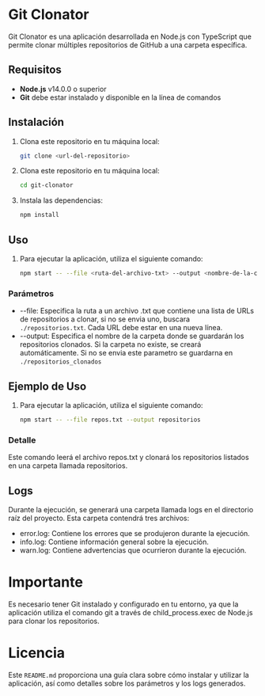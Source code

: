 # Git Clonator

Git Clonator es una aplicación desarrollada en Node.js con TypeScript que permite clonar múltiples repositorios de GitHub a una carpeta específica.

## Requisitos

-   **Node.js** v14.0.0 o superior
-   **Git** debe estar instalado y disponible en la línea de comandos

## Instalación

1. Clona este repositorio en tu máquina local:

    ```bash
    git clone <url-del-repositorio>
    ```

2. Clona este repositorio en tu máquina local:

    ```bash
    cd git-clonator

    ```

3. Instala las dependencias:
    ```bash
    npm install
    ```

## Uso

1. Para ejecutar la aplicación, utiliza el siguiente comando:
    ```bash
    npm start -- --file <ruta-del-archivo-txt> --output <nombre-de-la-carpeta-output>
    ```

### Parámetros

-   --file: Especifica la ruta a un archivo .txt que contiene una lista de URLs de repositorios a clonar, si no se envia uno, buscara `./repositorios.txt`. Cada URL debe estar en una nueva línea.
-   --output: Especifica el nombre de la carpeta donde se guardarán los repositorios clonados. Si la carpeta no existe, se creará automáticamente. Si no se envia este parametro se guardarna en `./repositorios_clonados`

## Ejemplo de Uso

1. Para ejecutar la aplicación, utiliza el siguiente comando:
    ```bash
    npm start -- --file repos.txt --output repositorios
    ```

### Detalle

Este comando leerá el archivo repos.txt y clonará los repositorios listados en una carpeta llamada repositorios.

## Logs

Durante la ejecución, se generará una carpeta llamada logs en el directorio raíz del proyecto. Esta carpeta contendrá tres archivos:

-   error.log: Contiene los errores que se produjeron durante la ejecución.
-   info.log: Contiene información general sobre la ejecución.
-   warn.log: Contiene advertencias que ocurrieron durante la ejecución.

# Importante

Es necesario tener Git instalado y configurado en tu entorno, ya que la aplicación utiliza el comando git a través de child_process.exec de Node.js para clonar los repositorios.

# Licencia

Este `README.md` proporciona una guía clara sobre cómo instalar y utilizar la aplicación, así como detalles sobre los parámetros y los logs generados.

